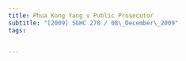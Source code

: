 ```yaml
---
title: Phua Kong Yang v Public Prosecutor 
subtitle: "[2009] SGHC 278 / 08\_December\_2009"
tags:


---
```


